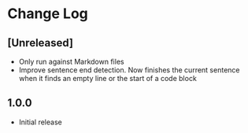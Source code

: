 # Change Log

## [Unreleased]

- Only run against Markdown files
- Improve sentence end detection. Now finishes the current sentence when it finds an empty line or the start of a code block

## 1.0.0

- Initial release

